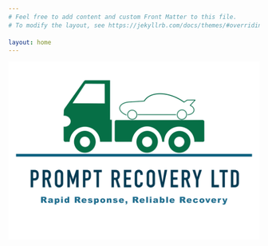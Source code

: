 ```yaml
---
# Feel free to add content and custom Front Matter to this file.
# To modify the layout, see https://jekyllrb.com/docs/themes/#overriding-theme-defaults

layout: home
---
```


<img src="/assets/images/promptrecovery-logo-3-t-1024x724.png" class="justify-self-center w-4/5 md:w-1/2 m-2" alt="Prompt Recovery Logo">
